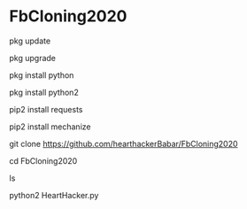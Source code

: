 # FbCloning2020


pkg update


pkg upgrade


pkg install python


pkg install python2


pip2 install requests


pip2 install mechanize


git clone https://github.com/hearthackerBabar/FbCloning2020


cd FbCloning2020


ls


python2 HeartHacker.py
